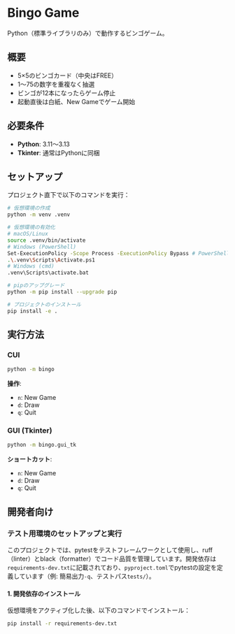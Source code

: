 # Bingo Game

Python（標準ライブラリのみ）で動作するビンゴゲーム。

## 概要
- 5×5のビンゴカード（中央はFREE）
- 1〜75の数字を重複なく抽選
- ビンゴが12本になったらゲーム停止
- 起動直後は白紙、New Gameでゲーム開始

## 必要条件
- **Python**: 3.11〜3.13
- **Tkinter**: 通常はPythonに同梱

## セットアップ
プロジェクト直下で以下のコマンドを実行：

```bash
# 仮想環境の作成
python -m venv .venv

# 仮想環境の有効化
# macOS/Linux
source .venv/bin/activate
# Windows (PowerShell)
Set-ExecutionPolicy -Scope Process -ExecutionPolicy Bypass # PowerShellでスクリプト実行を許可（セッション終了でリセット）
.\.venv\Scripts\Activate.ps1
# Windows (cmd)
.venv\Scripts\activate.bat

# pipのアップグレード
python -m pip install --upgrade pip

# プロジェクトのインストール
pip install -e .
```

## 実行方法

### CUI
```bash
python -m bingo
```
**操作**:
- `n`: New Game
- `d`: Draw
- `q`: Quit

### GUI (Tkinter)
```bash
python -m bingo.gui_tk
```
**ショートカット**:
- `n`: New Game
- `d`: Draw
- `q`: Quit




## 開発者向け

### テスト用環境のセットアップと実行
このプロジェクトでは、pytestをテストフレームワークとして使用し、ruff（linter）とblack（formatter）でコード品質を管理しています。開発依存は`requirements-dev.txt`に記載されており、`pyproject.toml`でpytestの設定を定義しています（例: 簡易出力`-q`、テストパス`tests/`）。

#### 1. 開発依存のインストール
仮想環境をアクティブ化した後、以下のコマンドでインストール：
```bash
pip install -r requirements-dev.txt
```